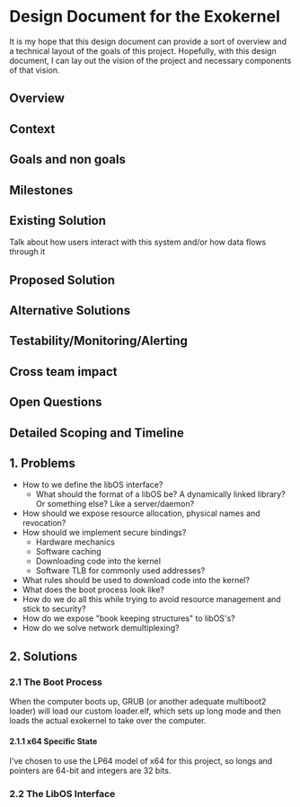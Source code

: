 # Design Document for the Exokernel

It is my hope that this design document can provide a sort of overview and a technical layout of the goals of this project. Hopefully, with this design document, I can lay out the vision of the project and necessary components of that vision.

## Overview

## Context

## Goals and non goals

## Milestones

## Existing Solution
Talk about how users interact with this system and/or how data flows through it

## Proposed Solution

## Alternative Solutions

## Testability/Monitoring/Alerting

## Cross team impact

## Open Questions

## Detailed Scoping and Timeline

## 1. Problems

- How to we define the libOS interface?
    - What should the format of a libOS be? A dynamically linked library? Or something else? Like a server/daemon?
- How should we expose resource allocation, physical names and revocation?
- How should we implement secure bindings?
    - Hardware mechanics
    - Software caching
    - Downloading code into the kernel
    - Software TLB for commonly used addresses?
- What rules should be used to download code into the kernel?
- What does the boot process look like?
- How do we do all this while trying to avoid resource management and stick to security?
- How do we expose "book keeping structures" to libOS's?
- How do we solve network demultiplexing?

## 2. Solutions

### 2.1 The Boot Process
When the computer boots up, GRUB (or another adequate multiboot2 loader) will load our custom loader.elf, which sets up long mode and then loads the actual exokernel to take over the computer.

#### 2.1.1 x64 Specific State

I've chosen to use the LP64 model of x64 for this project, so longs and pointers are 64-bit and integers are 32 bits.

### 2.2 The LibOS Interface